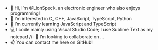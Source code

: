 - 👋 Hi, I’m @LionSpeck, an electronic engineer who also enjoys programming!
- 👀 I’m interested in C, C++, JavaScript, TypeScript, Python
- 🌱 I’m currently learning JavaScript and TypeScript
- 💻 I code mainly using Visual Studio Code; I use Sublime Text as my notepad
//- 💞️ I’m looking to collaborate on ...
- 📫 You can contact me here on GitHub!
